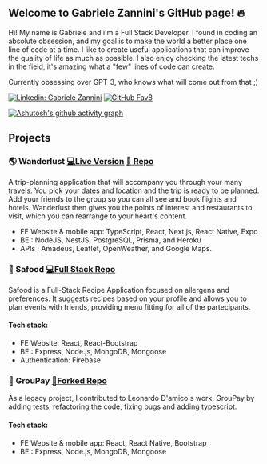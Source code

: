 ## Welcome to Gabriele Zannini's GitHub page! 🔥

Hi! My name is Gabriele and i'm a Full Stack Developer. I found in coding an absolute obsession, and my goal is to make the world a better place one line of code at a time. I like to create useful applications that can improve the quality of life as much as possible. I also enjoy checking the latest techs in the field, it's amazing what a "few" lines of code can create.

Currently obsessing over GPT-3, who knows what will come out from that ;)

[![Linkedin: Gabriele Zannini](https://img.shields.io/badge/-Gabriele_Zannini-blue?style=flat-square&logo=Linkedin&logoColor=white&link=https://www.linkedin.com/in/gabriele-zannini/)](https://www.linkedin.com/in/gabriele-zannini/)
[![GitHub Fav8](https://img.shields.io/github/followers/CosmicZanna?label=follow&style=social)](https://github.com/CosmicZanna)

[![Ashutosh's github activity graph](https://activity-graph.herokuapp.com/graph?username=CosmicZanna&bg_color=ffffff&color=000000&line=00ff2a&point=403d3d&area=true&hide_border=true)](https://github.com/ashutosh00710/github-readme-activity-graph)

## Projects

### 🌎 Wanderlust  [💻Live Version](https://wanderlust-web.netlify.app/) [📄 Repo](https://github.com/CosmicZanna/Wanderlust)
A trip-planning application that will accompany you through your many travels. You pick your dates and location and the trip is ready to be planned. Add your friends to the group so you can all see and book flights and hotels. Wanderlust then gives you the points of interest and restaurants to visit, which you can rearrange to your heart's content.

- FE Website & mobile app: TypeScript, React, Next.js, React Native, Expo
- BE : NodeJS, NestJS, PostgreSQL, Prisma, and Heroku
- APIs : Amadeus, Leaflet, OpenWeather, and Google Maps.

### 🍴 Safood  [💻Full Stack Repo ](https://github.com/CosmicZanna/safood)
Safood is a Full-Stack Recipe Application focused on allergens and preferences. It suggests recipes based on your profile and allows you to plan events with friends, providing menu fitting for all of the partecipants.

#### Tech stack:
- FE Website: React, React-Bootstrap
- BE : Express, Node.js, MongoDB, Mongoose
- Authentication: Firebase

### 💸 GrouPay  [🍴Forked Repo ](https://github.com/CosmicZanna/groupay) 
As a legacy project, I contributed to Leonardo D'amico's work, GrouPay by adding tests, refactoring the code, fixing bugs and adding typescript. 

#### Tech stack:
- FE Website & mobile app: React, React Native, Bootstrap
- BE : Express, Node.js, MongoDB, Mongoose

<!--
**CosmicZanna/CosmicZanna** is a ✨ _special_ ✨ repository because its `README.md` (this file) appears on your GitHub profile.

Here are some ideas to get you started:

- 🔭 I’m currently working on ...
- 🌱 I’m currently learning ...
- 👯 I’m looking to collaborate on ...
- 🤔 I’m looking for help with ...
- 💬 Ask me about ...
- 📫 How to reach me: ...
- 😄 Pronouns: ...
- ⚡ Fun fact: ...
-->
